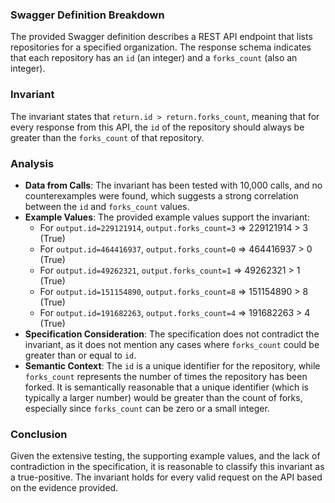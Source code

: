 ### Swagger Definition Breakdown
The provided Swagger definition describes a REST API endpoint that lists repositories for a specified organization. The response schema indicates that each repository has an `id` (an integer) and a `forks_count` (also an integer). 

### Invariant
The invariant states that `return.id > return.forks_count`, meaning that for every response from this API, the `id` of the repository should always be greater than the `forks_count` of that repository. 

### Analysis
- **Data from Calls**: The invariant has been tested with 10,000 calls, and no counterexamples were found, which suggests a strong correlation between the `id` and `forks_count` values. 
- **Example Values**: The provided example values support the invariant:
  - For `output.id=229121914`, `output.forks_count=3` => 229121914 > 3 (True)
  - For `output.id=464416937`, `output.forks_count=0` => 464416937 > 0 (True)
  - For `output.id=49262321`, `output.forks_count=1` => 49262321 > 1 (True)
  - For `output.id=151154890`, `output.forks_count=8` => 151154890 > 8 (True)
  - For `output.id=191682263`, `output.forks_count=4` => 191682263 > 4 (True)
- **Specification Consideration**: The specification does not contradict the invariant, as it does not mention any cases where `forks_count` could be greater than or equal to `id`. 
- **Semantic Context**: The `id` is a unique identifier for the repository, while `forks_count` represents the number of times the repository has been forked. It is semantically reasonable that a unique identifier (which is typically a larger number) would be greater than the count of forks, especially since `forks_count` can be zero or a small integer. 

### Conclusion
Given the extensive testing, the supporting example values, and the lack of contradiction in the specification, it is reasonable to classify this invariant as a true-positive. The invariant holds for every valid request on the API based on the evidence provided.
